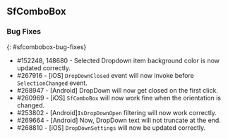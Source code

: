 ## SfComboBox

### Bug Fixes
{: #sfcombobox-bug-fixes}

* \#152248, 148680 - Selected Dropdown item background color is now updated correctly.
* \#267916 - [iOS] `DropDownClosed` event will now invoke before `SelectionChanged` event.
* \#268947 - [Android] DropDown will now get closed on the first click.
* \#260969 - [iOS] `SfComboBox` will now work fine when the orientation is changed.
* \#253802 - [Android]`IsDropDownOpen` filtering will now work correctly.
* \#269664 - [Android] Now, DropDown text will not truncate at the end.
* \#268810 - [iOS] `DropDownSettings` will now be updated correctly.